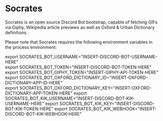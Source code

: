 # Socrates

Socrates is an open source Discord Bot bootstrap, capable of fetching GIFs via Giphy, Wikipedia article previews as well as Oxford & Urban Dictionary definitions.

Please note that Socrates requires the following environment variables in the process environment:

export SOCRATES_BOT_USERNAME="INSERT-DISCORD-BOT-USERNAME-HERE"  
export SOCRATES_BOT_TOKEN="INSERT-DISCORD-BOT-TOKEN-HERE"  
export SOCRATES_BOT_GIPHY_TOKEN="INSERT-GIPHY-API-TOKEN-HERE"  
export SOCRATES_BOT_OXFORD_DICTIONARY_ID="INSERT-OXFORD-DICTIONARY-APP-ID-HERE"  
export SOCRATES_BOT_OXFORD_DICTIONARY_KEY="INSERT-OXFORD-DICTIONARY-APP-TOKEN-HERE"
export SOCRATES_BOT_KIK_USERNAME="INSERT-DISCORD-BOT-KIK-USERNAME-HERE"
export SOCRATES_BOT_KIK_KEY="INSERT-DISCORD-BOT-KIK-TOKEN-HERE"
export SOCRATES_BOT_KIK_WEBHOOK="INSERT-DISCORD-BOT-KIK-WEBHOOK-HERE"